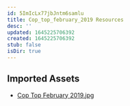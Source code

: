```yaml
---
id: 5ImIcLx77jbJntm6samlu
title: Cop_top_february_2019 Resources
desc: ''
updated: 1645225706392
created: 1645225706392
stub: false
isDir: true
---
```

## Imported Assets
- [Cop Top February 2019.jpg](/assets/cop-top-february-2019.jpg)
